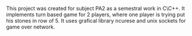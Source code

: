 This project was created for subject PA2 as a semestral work in C\\C++.
It implements turn based game for 2 players, where one player
is trying put his stones in row of 5. It uses grafical library
ncurese and unix sockets for game over network.

